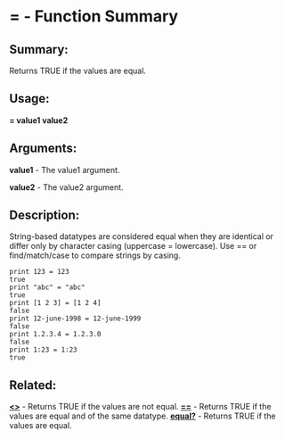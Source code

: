 # = - Function Summary

## Summary:

Returns TRUE if the values are equal.

## Usage:

**= value1 value2**

## Arguments:

**value1** - The value1 argument.

**value2** - The value2 argument.

## Description:

String-based datatypes are considered equal when they are identical or differ only by character casing (uppercase = lowercase). Use == or find/match/case to compare strings by casing.

```
print 123 = 123
true
print "abc" = "abc"
true
print [1 2 3] = [1 2 4]
false
print 12-june-1998 = 12-june-1999
false
print 1.2.3.4 = 1.2.3.0
false
print 1:23 = 1:23
true
```

## Related:

[**<>**](http://www.rebol.com/docs/words/wltgt.html) - Returns TRUE if the values are not equal.
[**==**](http://www.rebol.com/docs/words/weqeq.html) - Returns TRUE if the values are equal and of the same datatype.
[**equal?**](http://www.rebol.com/docs/words/wequalq.html) - Returns TRUE if the values are equal.